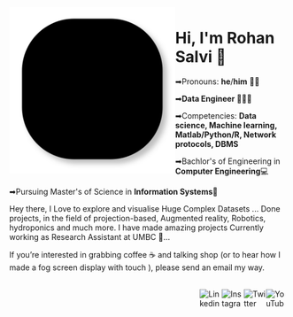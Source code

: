 <br />

<img src="lines.svg" align="left" width="300" />


# Hi, I'm Rohan Salvi 👋
➡Pronouns: **he**/**him** 👨‍🚀

➡**Data Engineer 👨🏻‍💻**

➡Competencies: **Data science, Machine learning, Matlab/Python/R, Network protocols, DBMS**

➡Bachlor's of Engineering in **Computer Engineering**💻

➡Pursuing Master's of Science in **Information Systems**💾


Hey there, I Love to explore and visualise Huge Complex Datasets ...
Done projects, in the field of projection-based, Augmented reality, Robotics, hydroponics and much more.
I have made amazing projects
Currently working as Research Assistant at UMBC 🐾...


If you’re interested in grabbing coffee ☕️ and talking shop (or to hear how I made a fog screen display with touch ), please send an email my way.
<br />


<br />

<a href="https://www.youtube.com/channel/UCX8dtHT7owIgg3JzTff1OBg/">
    <img src="https://imgur.com/PMRCsrH.png" align="right" width="40" height="40" alt="YouTube" >
</a>

<a href="https://twitter.com/C4Nuke">
    <img src="https://imgur.com/6UKZXAM.png" align="right" width="40" height="40" alt="Twitter"  >
</a>

<a href="https://www.instagram.com/salvi_rohan_/">
    <img src="https://i.imgur.com/OWdUupI.png" align="right" width="40" height="40" alt="Instagram" >
</a>

<a href="https://www.linkedin.com/in/rohan-salvi-17483a143/">
    <img src="https://i.imgur.com/PXyIkWx.png" align="right" width="40" height="40" alt="Linkedin" >
  </a>
